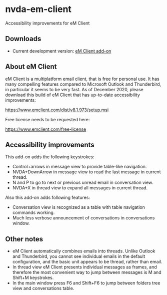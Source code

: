 # nvda-em-client
Accessibility improvements for eM Client

## Downloads
* Current development version: [eM Client add-on](https://github.com/mltony/nvda-em-client/releases/latest/download/EMClient.nvda-addon)

## About eM Client
eM Client is a multiplatform email client, that is free for personal use. It has many compelling features compared to Microsoft Outlook and Thunderbird, in particular it seems to be very fast. As of December 2020, please download this build of eM Client that has up-to-date accessibility improvements:

https://www.emclient.com/dist/v8.1.973/setup.msi

Free license needs to be requested here:

https://www.emclient.com/free-license

## Accessibility improvements
This add-on adds the following keystrokes:
* Control+arrows in message view to provide table-like navigation.
* NVDA+DownArrow in message view to read the last message in current thread.
* N and P to go to next or previous unread email in conversation view.
* NVDA+X in thread view to expand all messages in current thread.

Also this add-on adds following features:
* Conversation view is recognized as a table with table navigation commands working.
* Much less verbose announcement of conversations in conversations window.

## Other notes
* eM Client automatically combines emails into threads. Unlike Outlook and Thunderbird, you cannot see individual emails in the default configuration, and the basic unit appears to be thread, rather than email.
* In thread view eM Client presents individual messages as frames, and therefore the most convenient way to jump between messages is M and Shift+M keystrokes.
* In the main window press F6 and Shift+F6 to jump between folders tree view and conversations table.
